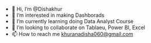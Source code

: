 - 👋 Hi, I’m @Dishakhur
- 👀 I’m interested in making Dashborads
- 🌱 I’m currently learning doing Data Analyst Course
- 💞️ I’m looking to collaborate on Tablaeu, Power BI, Excel
- 📫 How to reach me khuranadisha060@gmail.com

<!---
Dishakhur/Dishakhur is a ✨ special ✨ repository because its `README.md` (this file) appears on your GitHub profile.
You can click the Preview link to take a look at your changes.
--->
